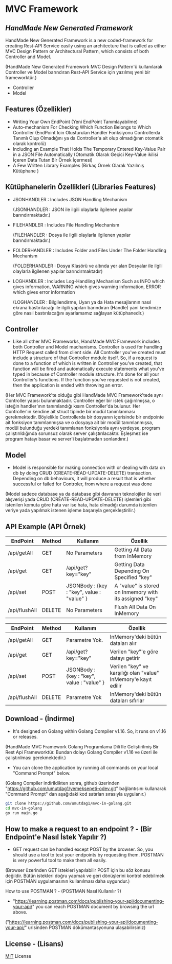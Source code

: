 # MVC Framework
## _HandMade New Generated Framework_

HandMade New Generated Framework is a new coded-framework for creating Rest-API Service easily using an architecture that is called as either MVC Design Pattern or Architectural Pattern, which consists of both Controller and Model.

(HandMade New Generated Framework MVC Design Pattern'ü kullanılarak Controller ve Model barındıran Rest-API Service için yazılmış yeni bir frameworktür.)

- Controller
- Model

## Features (Özellikler)

- Writing Your Own EndPoint (Yeni EndPoint Tanımlayabilme)
- Auto-mechanism For Checking Which Function Belongs to Which Controller (EndPoint Icin Olusturulan Handler Fonksiyonu Controllerda Tanımlı Olup Olmadığını ya da Controller'a ait olup olmadığının otomatik olarak kontrolü)
- Including an Example That Holds The Temporary Entered Key-Value Pair in a JSON File Automatically (Otomatik Olarak Geçici Key-Value ikilisi İçeren Data Tutan Bir Örnek İçermesi)
- A Few Written Library Examples <JSONHANDLER-FILEHANDLER-FOLDERHANDLER-LOGHANDLER> (Birkaç Örnek Olarak Yazılmış Kütüphane <JSONHANDLER-FILEHANDLER-FOLDERHANDLER-LOGHANDLER>)

## Kütüphanelerin Özellikleri (Libraries Features)
- JSONHANDLER : Includes JSON Handling Mechanism

  (JSONHANDLER : JSON ile ilgili olaylarla ilgilenen yapılar barındırmaktadır.)

- FILEHANDLER : Includes File Handling Mechanism

  (FILEHANDLER : Dosya ile ilgili olaylarla ilgilenen yapılar barındırmaktadır.)

- FOLDERHANDLER : Includes Folder and Files Under The Folder Handling Mechanism

  (FOLDERHANDLER : Dosya Klasörü ve altında yer alan Dosyalar ile ilgili olaylarla ilgilenen yapılar barındırmaktadır)

- LOGHANDLER : Includes Log-Handling Mechanism Such as INFO which gives information, WARNING which gives warning information, ERROR which gives error information

  (LOGHANDLER : Bilgilendirme, Uyarı ya da Hata mesajlarının nasıl ekrana bastırılacağı ile ilgili yapıları barındıran (Handle) yani kendimize göre nasıl bastırılacağını ayarlamamız sağlayan kütüphanedir.)

## Controller

- Like all other MVC Frameworks, HandMade MVC Framework includes both Controller and Model machanisms. Controller is used for handling HTTP Request called from client side. All Controller you've created must include a structure of that Controller module itself. So, if a request is done to a function of which is written in Controller you've created, that function will be fired and automatically execute statements what you've typed in because of Controller module structure. It's done for all your Controller's functions. If the function you've requested is not created, then the application is ended with throwing an error.

 (Her MVC Framework'te olduğu gibi HandMade MVC Framework'tede  aynı Controller yapısı bulunmaktadır. Controller eğer bir istek çağırılmışsa, o isteğin handler'ının tanımlandığı kısım Controller'da bulunur. Her Controller'ın kendine ait struct tipinde bir modül tanımlanması gerekmektedir. Böylelikle Controllerda bir dosyanın içerisinde bir endpointe ait fonksiyon tanımlanmışsa ve o dosyaya ait bir modül tanımlanmışsa, modül bulunduğu yerdeki tanımlanan fonksiyonla aynı yerdeyse, program çalıştırıldığında sorunsuz olarak server çalıştırılacaktır. Eşleşmez ise program hatayı basar ve server'i başlatmadan sonlandırır.)

## Model
- Model is responsible for making connection with or dealing with data on db by doing CRUD (CREATE-READ-UPDATE-DELETE) transaction. Depending on db behaviours, it will produce a result that is whether successful or failed for Controler, from where a request was done  

 (Model sadece database ya da database gibi davranan teknolojiler ile veri alışverişi yada CRUD (CREATE-READ-UPDATE-DELETE) işlemleri gibi istenilen komuta göre hata var ise hata, hata olmadığı durumda istenilen veriye yada yapılmak istenen işleme başarıyla gerçekleştirilir.)

## API Example (API Örnek)
| EndPoint | Method | Kullanım | Özellik |
| ------ | ------ | ------ | ------ |
| /api/getAll | GET | No Parameters | Getting All Data from InMemory |
| /api/get | GET  | /api/get?key="key" | Getting Data Depending On Specified "key" |
| /api/set | POST | JSONBody : {key : "key", value : "value" }  | A "value" is stored on Inmemory with its assigned "key" |
| /api/flushAll | DELETE | No Parameters  | Flush All Data On InMemory |


| EndPoint | Method | Kullanım | Özellik |
| ------ | ------ | ------ | ------ |
| /api/getAll | GET | Parametre Yok. | InMemory'deki bütün dataları alır |
| /api/get | GET  | /api/get?key="key" | Verilen "key"'e göre datayı getirir |
| /api/set | POST | JSONBody : {key : "key", value : "value" }  | Verilen "key" ve karşılığı olan "value" InMemory'e kayıt edilir |
| /api/flushAll | DELETE | Parametre Yok  | InMemory'deki bütün dataları sıfırlar |

## Download - (İndirme)
- It's designed on Golang within Golang Compiler v1.16. So, it runs on v1.16 or releases.

 (HandMade MVC Framework  Golang Programlama Dili Ile Geliştirilmiş Bir Rest Api Frameworktür. Bundan dolayı Golang Compiler v1.16 ve üzeri ile çalıştırılması gerekmektedir.)

- You can clone the application by running all commands on your local "Command Prompt" below.

 (Golang Compiler indirildikten sonra, github üzerinden "https://github.com/umutdag1/yemeksepeti-odev.git" bağlantısını kullanarak "Command Prompt" dan aşağıdaki kod satırları sırasıyla uygulanır.)

```sh
git clone https://github.com/umutdag1/mvc-in-golang.git
cd mvc-in-golang
go run main.go
```

## How to make a request to an endpoint ? - (Bir Endpoint'e Nasıl İstek Yapılır ?)

- GET request can be handled except POST by the browser. So, you should use a tool to test your endpoints by requesting them. POSTMAN is very powerful tool to make them all easily.

 (Browser üzerinden GET istekleri yapılabilir POST için bu söz konusu değildir. Bütün istekleri doğru yapmak ve geri dönüşlerini kontrol edebilmek için POSTMAN uygulamasının kullanılması daha uygundur.)

How to use POSTMAN ? - (POSTMAN Nasıl Kullanılır ?)
- "https://learning.postman.com/docs/publishing-your-api/documenting-your-api/" you can reach POSTMAN document by browsing the url above.

("https://learning.postman.com/docs/publishing-your-api/documenting-your-api/" urlsinden POSTMAN dökümantasyonuna ulaşabilirsiniz)


## License - (Lisans)

[MIT](https://github.com/umutdag1/mvc-in-golang/blob/main/LICENSE) License